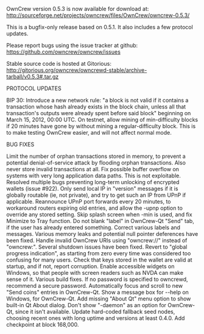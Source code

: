 OwnCrew version 0.5.3 is now available for download at:
http://sourceforge.net/projects/owncrew/files/OwnCrew/owncrew-0.5.3/

This is a bugfix-only release based on 0.5.1.
It also includes a few protocol updates.

Please report bugs using the issue tracker at github:
https://github.com/owncrew/owncrew/issues

Stable source code is hosted at Gitorious:
http://gitorious.org/owncrew/owncrewd-stable/archive-tarball/v0.5.3#.tar.gz

PROTOCOL UPDATES

BIP 30: Introduce a new network rule: "a block is not valid if it contains a transaction whose hash already exists in the block chain, unless all that transaction's outputs were already spent before said block" beginning on March 15, 2012, 00:00 UTC.
On testnet, allow mining of min-difficulty blocks if 20 minutes have gone by without mining a regular-difficulty block. This is to make testing OwnCrew easier, and will not affect normal mode.

BUG FIXES

Limit the number of orphan transactions stored in memory, to prevent a potential denial-of-service attack by flooding orphan transactions. Also never store invalid transactions at all.
Fix possible buffer overflow on systems with very long application data paths. This is not exploitable.
Resolved multiple bugs preventing long-term unlocking of encrypted wallets
(issue #922).
Only send local IP in "version" messages if it is globally routable (ie, not private), and try to get such an IP from UPnP if applicable.
Reannounce UPnP port forwards every 20 minutes, to workaround routers expiring old entries, and allow the -upnp option to override any stored setting.
Skip splash screen when -min is used, and fix Minimize to Tray function.
Do not blank "label" in OwnCrew-Qt "Send" tab, if the user has already entered something.
Correct various labels and messages.
Various memory leaks and potential null pointer deferences have been fixed.
Handle invalid OwnCrew URIs using "owncrew://" instead of "owncrew:".
Several shutdown issues have been fixed.
Revert to "global progress indication", as starting from zero every time was considered too confusing for many users.
Check that keys stored in the wallet are valid at startup, and if not, report corruption.
Enable accessible widgets on Windows, so that people with screen readers such as NVDA can make sense of it.
Various build fixes.
If no password is specified to owncrewd, recommend a secure password.
Automatically focus and scroll to new "Send coins" entries in OwnCrew-Qt.
Show a message box for --help on Windows, for OwnCrew-Qt.
Add missing "About Qt" menu option to show built-in Qt About dialog.
Don't show "-daemon" as an option for OwnCrew-Qt, since it isn't available.
Update hard-coded fallback seed nodes, choosing recent ones with long uptime and versions at least 0.4.0.
Add checkpoint at block 168,000.
